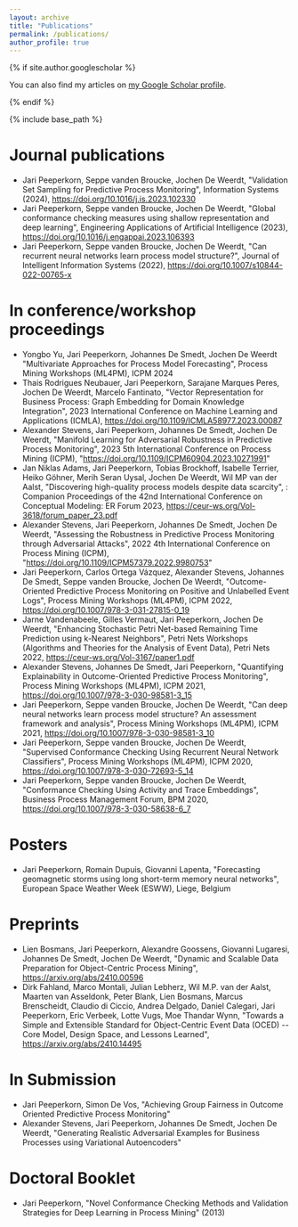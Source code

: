 ```yaml
---
layout: archive
title: "Publications"
permalink: /publications/
author_profile: true
---
```


{% if site.author.googlescholar %}
  <div class="wordwrap">
  You can also find my articles on <a href="{{site.author.googlescholar}}">my Google Scholar profile</a>.

  </div>
  
{% endif %}

{% include base_path %}


Journal publications
======
* Jari Peeperkorn, Seppe vanden Broucke, Jochen De Weerdt, "Validation Set Sampling for Predictive Process Monitoring", Information Systems (2024), https://doi.org/10.1016/j.is.2023.102330
* Jari Peeperkorn, Seppe vanden Broucke, Jochen De Weerdt, "Global conformance checking measures using shallow representation and deep learning", Engineering Applications of Artificial Intelligence (2023), https://doi.org/10.1016/j.engappai.2023.106393
* Jari Peeperkorn, Seppe vanden Broucke, Jochen De Weerdt, "Can recurrent neural networks learn process model structure?",  Journal of Intelligent Information Systems (2022), https://doi.org/10.1007/s10844-022-00765-x

In conference/workshop proceedings
======
* Yongbo Yu, Jari Peeperkorn, Johannes De Smedt, Jochen De Weerdt "Multivariate Approaches for Process Model Forecasting", Process Mining Workshops (ML4PM), ICPM 2024
* Thais Rodrigues Neubauer, Jari Peeperkorn, Sarajane Marques Peres, Jochen De Weerdt, Marcelo Fantinato, "Vector Representation for Business Process: Graph Embedding for Domain Knowledge Integration", 2023 International Conference on Machine Learning and Applications (ICMLA), https://doi.org/10.1109/ICMLA58977.2023.00087
* Alexander Stevens, Jari Peeperkorn, Johannes De Smedt, Jochen De Weerdt, "Manifold Learning for Adversarial Robustness in Predictive Process Monitoring", 2023 5th International Conference on Process Mining (ICPM), "https://doi.org/10.1109/ICPM60904.2023.10271991"
* Jan Niklas Adams, Jari Peeperkorn, Tobias Brockhoff, Isabelle Terrier, Heiko Göhner, Merih Seran Uysal, Jochen De Weerdt, Wil MP van der Aalst, "Discovering high-quality process models despite data scarcity", : Companion Proceedings of the 42nd International Conference on Conceptual Modeling: ER Forum 2023, https://ceur-ws.org/Vol-3618/forum_paper_23.pdf
* Alexander Stevens, Jari Peeperkorn, Johannes De Smedt, Jochen De Weerdt, "Assessing the Robustness in Predictive Process Monitoring through Adversarial Attacks", 2022 4th International Conference on Process Mining (ICPM), "https://doi.org/10.1109/ICPM57379.2022.9980753"
* Jari Peeperkorn, Carlos Ortega Vázquez, Alexander Stevens, Johannes De Smedt, Seppe vanden Broucke, Jochen De Weerdt, "Outcome-Oriented Predictive Process Monitoring on Positive and Unlabelled Event Logs", Process Mining Workshops (ML4PM), ICPM 2022, https://doi.org/10.1007/978-3-031-27815-0_19
* Jarne Vandenabeele, Gilles Vermaut, Jari Peeperkorn, Jochen De Weerdt, "Enhancing Stochastic Petri Net-based Remaining Time Prediction using k-Nearest Neighbors", Petri Nets Workshops (Algorithms and Theories for the Analysis of Event Data), Petri Nets 2022, https://ceur-ws.org/Vol-3167/paper1.pdf
* Alexander Stevens, Johannes De Smedt, Jari Peeperkorn, "Quantifying Explainability in Outcome-Oriented Predictive Process Monitoring", Process Mining Workshops (ML4PM), ICPM 2021, https://doi.org/10.1007/978-3-030-98581-3_15
* Jari Peeperkorn, Seppe vanden Broucke, Jochen De Weerdt, "Can deep neural networks learn process model structure? An assessment framework and analysis", Process Mining Workshops (ML4PM), ICPM 2021, https://doi.org/10.1007/978-3-030-98581-3_10
* Jari Peeperkorn, Seppe vanden Broucke, Jochen De Weerdt, "Supervised Conformance Checking Using Recurrent Neural Network Classifiers", Process Mining Workshops (ML4PM), ICPM 2020, https://doi.org/10.1007/978-3-030-72693-5_14
* Jari Peeperkorn, Seppe vanden Broucke, Jochen De Weerdt, "Conformance Checking Using Activity and Trace Embeddings", Business Process Management Forum, BPM 2020, https://doi.org/10.1007/978-3-030-58638-6_7

Posters
======
* Jari Peeperkorn, Romain Dupuis, Giovanni Lapenta, "Forecasting geomagnetic storms using long short-term memory neural networks", European Space Weather Week (ESWW), Liege, Belgium

Preprints
======
* Lien Bosmans, Jari Peeperkorn, Alexandre Goossens, Giovanni Lugaresi, Johannes De Smedt, Jochen De Weerdt, "Dynamic and Scalable Data Preparation for Object-Centric Process Mining", https://arxiv.org/abs/2410.00596
* Dirk Fahland, Marco Montali, Julian Lebherz, Wil M.P. van der Aalst, Maarten van Asseldonk, Peter Blank, Lien Bosmans, Marcus Brenscheidt, Claudio di Ciccio, Andrea Delgado, Daniel Calegari, Jari Peeperkorn, Eric Verbeek, Lotte Vugs, Moe Thandar Wynn, "Towards a Simple and Extensible Standard for Object-Centric Event Data (OCED) -- Core Model, Design Space, and Lessons Learned", https://arxiv.org/abs/2410.14495

In Submission
======
* Jari Peeperkorn, Simon De Vos, "Achieving Group Fairness in Outcome Oriented Predictive Process Monitoring"
* Alexander Stevens, Jari Peeperkorn, Johannes De Smedt, Jochen De Weerdt, "Generating Realistic Adversarial Examples for Business Processes using Variational Autoencoders"

Doctoral Booklet
======
* Jari Peeperkorn, "Novel Conformance Checking Methods and Validation Strategies for Deep Learning in Process Mining" (2013)
